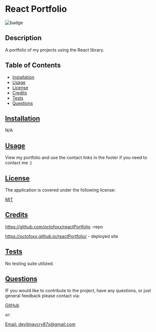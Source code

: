 
# React Portfolio

![badge](https://img.shields.io/badge/License-MIT-blue.svg)

## Description

  A portfolio of my projects using the React library.

## Table of Contents
  
* [Installation](#installation)
* [Usage](#usage)
* [License](#license)
* [Credits](#credits)
* [Tests](#tests)
* [Questions](#questions)

## [Installation](#table-of-contents)

  N/A

## [Usage](#table-of-contents)
  
  View my portfolio and use the contact links in the footer if you need to contact me :)

## [License](#table-of-contents)
  
  The application is covered under the following license:
  
  [MIT](https://opensource.org/licenses/MIT)  

## [Credits](#table-of-contents)
  
 https://github.com/octofoxx/reactPortfolio -repo

 https://octofoxx.github.io/reactPortfolio/ - deployed site

## [Tests](#table-of-contents)
  
  No testing suite utilized.

## [Questions](#table-of-contents)

  IF you would like to contribute to the project, have any questions, or just general feedback please contact via:
  
  [GitHub](https://github.com/octofoxx)

  or:
  
  [Email: devilmaycry87x@gmail.com](mailto:devilmaycry87x@gmail.com)  
